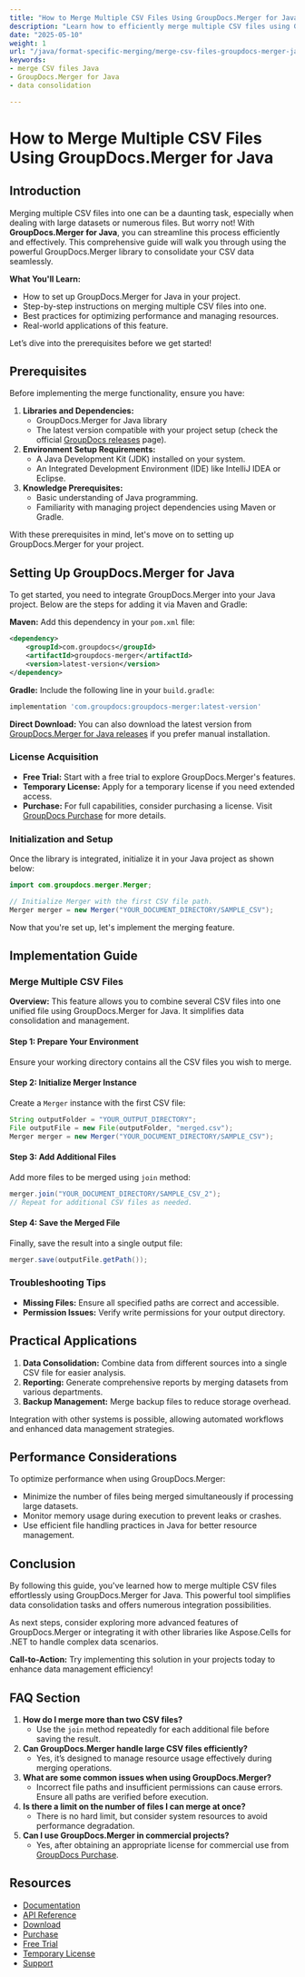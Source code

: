 ```yaml
---
title: "How to Merge Multiple CSV Files Using GroupDocs.Merger for Java&#58; A Comprehensive Guide"
description: "Learn how to efficiently merge multiple CSV files using GroupDocs.Merger for Java with this step-by-step guide. Ideal for data consolidation and reporting."
date: "2025-05-10"
weight: 1
url: "/java/format-specific-merging/merge-csv-files-groupdocs-merger-java/"
keywords:
- merge CSV files Java
- GroupDocs.Merger for Java
- data consolidation

---
```



# How to Merge Multiple CSV Files Using GroupDocs.Merger for Java

## Introduction
Merging multiple CSV files into one can be a daunting task, especially when dealing with large datasets or numerous files. But worry not! With **GroupDocs.Merger for Java**, you can streamline this process efficiently and effectively. This comprehensive guide will walk you through using the powerful GroupDocs.Merger library to consolidate your CSV data seamlessly.

**What You'll Learn:**
- How to set up GroupDocs.Merger for Java in your project.
- Step-by-step instructions on merging multiple CSV files into one.
- Best practices for optimizing performance and managing resources.
- Real-world applications of this feature.

Let’s dive into the prerequisites before we get started!

## Prerequisites
Before implementing the merge functionality, ensure you have:
1. **Libraries and Dependencies:**
   - GroupDocs.Merger for Java library
   - The latest version compatible with your project setup (check the official [GroupDocs releases](https://releases.groupdocs.com/merger/java/) page).
2. **Environment Setup Requirements:**
   - A Java Development Kit (JDK) installed on your system.
   - An Integrated Development Environment (IDE) like IntelliJ IDEA or Eclipse.
3. **Knowledge Prerequisites:**
   - Basic understanding of Java programming.
   - Familiarity with managing project dependencies using Maven or Gradle.

With these prerequisites in mind, let's move on to setting up GroupDocs.Merger for your project.

## Setting Up GroupDocs.Merger for Java
To get started, you need to integrate GroupDocs.Merger into your Java project. Below are the steps for adding it via Maven and Gradle:

**Maven:**
Add this dependency in your `pom.xml` file:
```xml
<dependency>
    <groupId>com.groupdocs</groupId>
    <artifactId>groupdocs-merger</artifactId>
    <version>latest-version</version>
</dependency>
```

**Gradle:**
Include the following line in your `build.gradle`:
```gradle
implementation 'com.groupdocs:groupdocs-merger:latest-version'
```

**Direct Download:**
You can also download the latest version from [GroupDocs.Merger for Java releases](https://releases.groupdocs.com/merger/java/) if you prefer manual installation.

### License Acquisition
- **Free Trial:** Start with a free trial to explore GroupDocs.Merger's features.
- **Temporary License:** Apply for a temporary license if you need extended access.
- **Purchase:** For full capabilities, consider purchasing a license. Visit [GroupDocs Purchase](https://purchase.groupdocs.com/buy) for more details.

### Initialization and Setup
Once the library is integrated, initialize it in your Java project as shown below:

```java
import com.groupdocs.merger.Merger;

// Initialize Merger with the first CSV file path.
Merger merger = new Merger("YOUR_DOCUMENT_DIRECTORY/SAMPLE_CSV");
```

Now that you're set up, let's implement the merging feature.

## Implementation Guide

### Merge Multiple CSV Files
**Overview:**
This feature allows you to combine several CSV files into one unified file using GroupDocs.Merger for Java. It simplifies data consolidation and management.

#### Step 1: Prepare Your Environment
Ensure your working directory contains all the CSV files you wish to merge.

#### Step 2: Initialize Merger Instance
Create a `Merger` instance with the first CSV file:
```java
String outputFolder = "YOUR_OUTPUT_DIRECTORY";
File outputFile = new File(outputFolder, "merged.csv");
Merger merger = new Merger("YOUR_DOCUMENT_DIRECTORY/SAMPLE_CSV");
```

#### Step 3: Add Additional Files
Add more files to be merged using `join` method:
```java
merger.join("YOUR_DOCUMENT_DIRECTORY/SAMPLE_CSV_2");
// Repeat for additional CSV files as needed.
```

#### Step 4: Save the Merged File
Finally, save the result into a single output file:
```java
merger.save(outputFile.getPath());
```

### Troubleshooting Tips
- **Missing Files:** Ensure all specified paths are correct and accessible.
- **Permission Issues:** Verify write permissions for your output directory.

## Practical Applications
1. **Data Consolidation:** Combine data from different sources into a single CSV file for easier analysis.
2. **Reporting:** Generate comprehensive reports by merging datasets from various departments.
3. **Backup Management:** Merge backup files to reduce storage overhead.

Integration with other systems is possible, allowing automated workflows and enhanced data management strategies.

## Performance Considerations
To optimize performance when using GroupDocs.Merger:
- Minimize the number of files being merged simultaneously if processing large datasets.
- Monitor memory usage during execution to prevent leaks or crashes.
- Use efficient file handling practices in Java for better resource management.

## Conclusion
By following this guide, you've learned how to merge multiple CSV files effortlessly using GroupDocs.Merger for Java. This powerful tool simplifies data consolidation tasks and offers numerous integration possibilities.

As next steps, consider exploring more advanced features of GroupDocs.Merger or integrating it with other libraries like Aspose.Cells for .NET to handle complex data scenarios.

**Call-to-Action:** Try implementing this solution in your projects today to enhance data management efficiency!

## FAQ Section
1. **How do I merge more than two CSV files?**
   - Use the `join` method repeatedly for each additional file before saving the result.
2. **Can GroupDocs.Merger handle large CSV files efficiently?**
   - Yes, it’s designed to manage resource usage effectively during merging operations.
3. **What are some common issues when using GroupDocs.Merger?**
   - Incorrect file paths and insufficient permissions can cause errors. Ensure all paths are verified before execution.
4. **Is there a limit on the number of files I can merge at once?**
   - There is no hard limit, but consider system resources to avoid performance degradation.
5. **Can I use GroupDocs.Merger in commercial projects?**
   - Yes, after obtaining an appropriate license for commercial use from [GroupDocs Purchase](https://purchase.groupdocs.com/buy).

## Resources
- [Documentation](https://docs.groupdocs.com/merger/java/)
- [API Reference](https://reference.groupdocs.com/merger/java/)
- [Download](https://releases.groupdocs.com/merger/java/)
- [Purchase](https://purchase.groupdocs.com/buy)
- [Free Trial](https://releases.groupdocs.com/merger/java/)
- [Temporary License](https://purchase.groupdocs.com/temporary-license/)
- [Support](https://forum.groupdocs.com/c/merger/)
